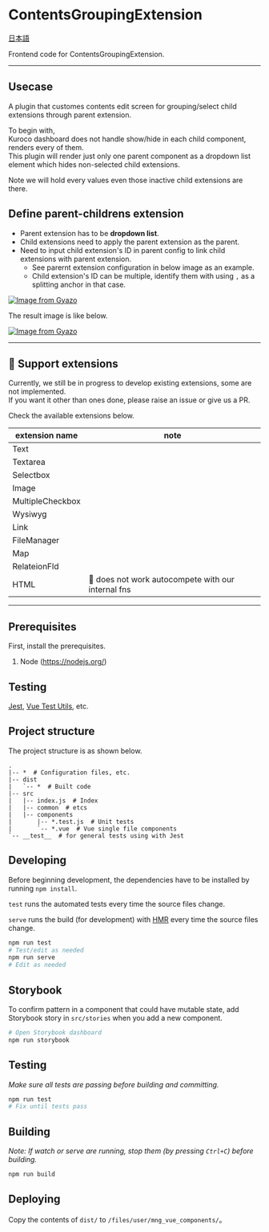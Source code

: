 # ContentsGroupingExtension

[日本語](README.ja.md)

Frontend code for ContentsGroupingExtension.

---

## Usecase

A plugin that customes contents edit screen for grouping/select child extensions through parent extension.

To begin with,  
Kuroco dashboard does not handle show/hide in each child component,  
renders every of them.  
This plugin will render just only one parent component as a dropdown list element which hides non-selected child extensions.

Note we will hold every values even those inactive child extensions are there.

## Define parent-childrens extension

-   Parent extension has to be **dropdown list**.
-   Child extensions need to apply the parent extension as the parent.
-   Need to input child extension's ID in parent config to link child extensions with parent extension.
    -   See parernt extension configuration in below image as an example.
    -   Child extension's ID can be multiple, identify them with using `,` as a splitting anchor in that case.

[![Image from Gyazo](https://t.gyazo.com/teams/diverta/4c26f1fb1841b6742fe0eae4354265bb.png)](https://diverta.gyazo.com/4c26f1fb1841b6742fe0eae4354265bb)

The result image is like below.

[![Image from Gyazo](https://t.gyazo.com/teams/diverta/89d2906511a6fb1dd1ed034c4d72e16e.png)](https://diverta.gyazo.com/89d2906511a6fb1dd1ed034c4d72e16e)

---

## :construction: Support extensions

Currently, we still be in progress to develop existing extensions, some are not implemented.  
If you want it other than ones done, please raise an issue or give us a PR.

Check the available extensions below.

| extension name   | note                                                           |
| ---------------- | -------------------------------------------------------------- |
| Text             |                                                                |
| Textarea         |                                                                |
| Selectbox        |                                                                |
| Image            |                                                                |
| MultipleCheckbox |                                                                |
| Wysiwyg          |                                                                |
| Link             |                                                                |
| FileManager      |                                                                |
| Map              |                                                                |
| RelateionFld     |                                                                |
| HTML             | :construction: does not work autocompete with our internal fns |

---

## Prerequisites

First, install the prerequisites.

1. Node (<https://nodejs.org/>)

## Testing

[Jest](https://facebook.github.io/jest/), [Vue Test Utils](https://vue-test-utils.vuejs.org/), etc.

## Project structure

The project structure is as shown below.

```
.
|-- *  # Configuration files, etc.
|-- dist
|   `-- *  # Built code
|-- src
|   |-- index.js  # Index
|   |-- common  # etcs
|   |-- components
|       |-- *.test.js  # Unit tests
|       `-- *.vue  # Vue single file components
`-- __test__  # for general tests using with Jest
```

## Developing

Before beginning development, the dependencies have to be installed by running `npm install`.

`test` runs the automated tests every time the source files change.

`serve` runs the build (for development) with [HMR](https://webpack.js.org/concepts/hot-module-replacement/) every time the source files change.

```sh
npm run test
# Test/edit as needed
npm run serve
# Edit as needed
```

## Storybook

To confirm pattern in a component that could have mutable state,
add Storybook story in `src/stories` when you add a new component.

```sh
# Open Storybook dashboard
npm run storybook
```

## Testing

_Make sure all tests are passing before building and committing._

```sh
npm run test
# Fix until tests pass
```

## Building

_Note: If watch or serve are running, stop them (by pressing `Ctrl+C`) before building._

```sh
npm run build
```

## Deploying

Copy the contents of `dist/` to `/files/user/mng_vue_components/`。
